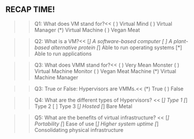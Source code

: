 ## RECAP TIME!

>>Q1: What does VM stand for?<<
( ) Virtual Mind
( ) Virtual Manager
(*) Virtual Machine
( ) Vegan Meat

>>Q2: What is a VM?<<
[*] A software-based computer
[ ] A plant-based alternative protein
[*] Able to run operating systems
[*] Able to run applications

>>Q3: What does VMM stand for?<<
( ) Very Mean Monster
( ) Virtual Machine Monitor
( ) Vegan Meat Machine
(*) Virtual Machine Manager

>>Q3: True or False: Hypervisors are VMMs.<<
(*) True
( ) False

>>Q4: What are the different types of Hypervisors? <<
[*] Type 1
[*] Type 2
[ ] Type 3
[*] Hosted
[*] Bare Metal
 
>>Q5: What are the benefits of virtual infrastructure? <<
[*] Portability
[*] Ease of use
[*] Higher system uptime
[*] Consolidating physical infrastructure
